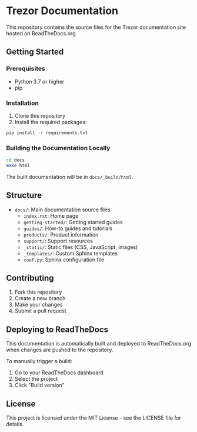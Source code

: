 # Trezor Documentation

This repository contains the source files for the Trezor documentation site hosted on ReadTheDocs.org.

## Getting Started

### Prerequisites

- Python 3.7 or higher
- pip

### Installation

1. Clone this repository
2. Install the required packages:

```bash
pip install -r requirements.txt
```

### Building the Documentation Locally

```bash
cd docs
make html
```

The built documentation will be in `docs/_build/html`.

## Structure

- `docs/`: Main documentation source files
  - `index.rst`: Home page
  - `getting-started/`: Getting started guides
  - `guides/`: How-to guides and tutorials
  - `products/`: Product information
  - `support/`: Support resources
  - `_static/`: Static files (CSS, JavaScript, images)
  - `_templates/`: Custom Sphinx templates
  - `conf.py`: Sphinx configuration file

## Contributing

1. Fork this repository
2. Create a new branch
3. Make your changes
4. Submit a pull request

## Deploying to ReadTheDocs

This documentation is automatically built and deployed to ReadTheDocs.org when changes are pushed to the repository.

To manually trigger a build:

1. Go to your ReadTheDocs dashboard
2. Select the project
3. Click "Build version"

## License

This project is licensed under the MIT License - see the LICENSE file for details.